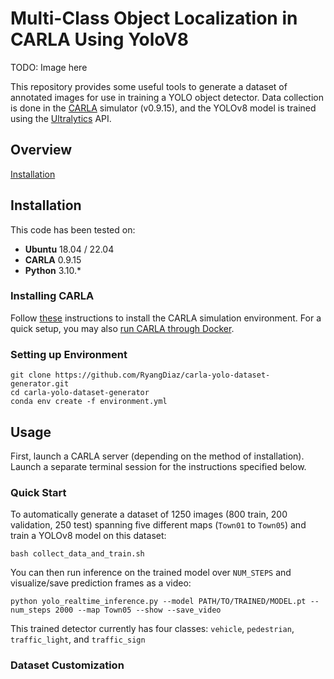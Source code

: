 # Multi-Class Object Localization in CARLA Using YoloV8

TODO: Image here 

This repository provides some useful tools to generate a dataset of annotated images for use in training a YOLO object detector. Data collection is done in the [CARLA](https://carla.org//) simulator (v0.9.15), and the YOLOv8 model is trained using the [Ultralytics](https://docs.ultralytics.com) API.

## Overview

[Installation](##-Installation)

## Installation

This code has been tested on:
- **Ubuntu** 18.04 / 22.04
- **CARLA** 0.9.15
- **Python** 3.10.*

### Installing CARLA
Follow [these](https://carla.readthedocs.io/en/0.9.15/start_quickstart/) instructions to install the CARLA simulation environment. For a quick setup, you may also [run CARLA through Docker](https://carla.readthedocs.io/en/0.9.15/build_docker/).

### Setting up Environment
```
git clone https://github.com/RyangDiaz/carla-yolo-dataset-generator.git
cd carla-yolo-dataset-generator
conda env create -f environment.yml
```

## Usage
First, launch a CARLA server (depending on the method of installation). Launch a separate terminal session for the instructions specified below.

### Quick Start
To automatically generate a dataset of 1250 images (800 train, 200 validation, 250 test) spanning five different maps (`Town01` to `Town05`) and train a YOLOv8 model on this dataset:

`bash collect_data_and_train.sh`

You can then run inference on the trained model over `NUM_STEPS` and visualize/save prediction frames as a video:

`python yolo_realtime_inference.py --model PATH/TO/TRAINED/MODEL.pt --num_steps 2000 --map Town05 --show --save_video`

This trained detector currently has four classes: `vehicle`, `pedestrian`, `traffic_light`, and `traffic_sign`

### Dataset Customization
